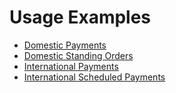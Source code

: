 # Usage Examples

- [Domestic Payments](Domestic%20Payment%20Usage%20Examples.md)
- [Domestic Standing Orders](Domestic%20standing%20Order%20Usage%20Examples.md)
- [International Payments](International%20Payment%20Usage%20Examples.md)
- [International Scheduled Payments](International%20Scheduled%20Payment%20Usage%20Examples.md)